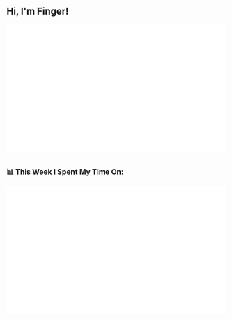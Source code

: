 <h2> Hi, I'm Finger!</h2>

<img align="right" src="https://raw.githubusercontent.com/spianmo/github-stats/master/generated/overview.svg#gh-light-mode-only">

<!-- <img align="right" height="160em" src="https://github-readme-stats-eight-theta.vercel.app/api/top-langs/?username=spianmo&layout=compact&langs_count=8&theme=algolia"/>	 -->
	
```go
package main

type Me struct {
	Name   string
	Job    string
	Code   string
	Skills string
}

func main() {
	me := &Me{
		Name:   "Finger",
		Job:    "Client-side Engineer",
		Code:   "Java, Kotlin, C#, Rust and C++ and Others",
		Skills: "Android, Security, Cross-platform client, NLP, CV, ASR ^o^",
	}
	_ = me
}
```


<h3>📊 This Week I Spent My Time On:</h3>
<img align='right' src="https://raw.githubusercontent.com/spianmo/github-stats/master/generated/languages.svg#gh-light-mode-only">

<!--START_SECTION:waka-->

```txt
Java                   3 hrs 25 mins   ████████░░░░░░░░░░░░░░░░░   31.99 %
Kotlin                 3 hrs 19 mins   ███████▓░░░░░░░░░░░░░░░░░   30.98 %
Python                 2 hrs 22 mins   █████▓░░░░░░░░░░░░░░░░░░░   22.14 %
XML                    36 mins         █▒░░░░░░░░░░░░░░░░░░░░░░░   05.70 %
Bash                   21 mins         █░░░░░░░░░░░░░░░░░░░░░░░░   03.37 %
```

<!--END_SECTION:waka-->
